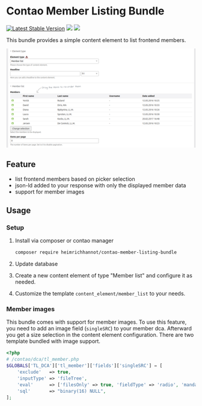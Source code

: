 # Contao Member Listing Bundle

[![Latest Stable Version](https://img.shields.io/packagist/v/heimrichhannot/contao-member-listing-bundle.svg)](https://github.com/heimrichhannot/contao-member-listing-bundle)
[![](https://img.shields.io/packagist/dt/heimrichhannot/contao-member-listing-bundle.svg)](https://packagist.org/packages/heimrichhannot/contao-member-listing-bundle)
![](https://img.shields.io/badge/PHPStan-level%205-brightgreen.svg?style=flat)

This bundle provides a simple content element to list frontend members.

![screenshot_ce.png](docs/img/screenshot_ce.png)

## Feature

- list frontend members based on picker selection
- json-ld added to your response with only the displayed member data
- support for member images

## Usage

### Setup

1. Install via composer or contao manager

    ```bash
    composer require heimrichhannot/contao-member-listing-bundle
    ``` 
   
2. Update database
3. Create a new content element of type "Member list" and configure it as needed.
4. Customize the template `content_element/member_list` to your needs.

### Member images

This bundle comes with support for member images. To use this feature, you need to add an image field (`singleSRC`) to your member dca.
Afterward you get a size selection in the content element configuration.
There are two template bundled with image support.

```php
<?php 
# /contao/dca/tl_member.php
$GLOBALS['TL_DCA']['tl_member']['fields']['singleSRC'] = [
    'exclude'   => true,
    'inputType' => 'fileTree',
    'eval'      => ['filesOnly' => true, 'fieldType' => 'radio', 'mandatory' => true, 'tl_class' => 'clr'],
    'sql'       => "binary(16) NULL",
];
```